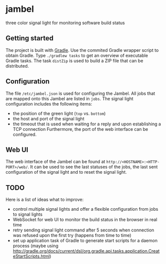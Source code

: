 jambel
======

three color signal light for monitoring software build status


Getting started
---------------
The project is built with [Gradle](http://www.gradle.org/). Use the commited Gradle wrapper script to obtain Gradle. Type `./gradlew tasks` to get an overview of executable Gradle tasks. The task `distZip` is used to build a ZIP file that can be distributed.


Configuration
-------------
The file `/etc/jambel.json` is used for configuring the Jambel. All jobs that are mapped onto this Jambel are listed in `jobs`. The signal light configuration includes the following items:
- the position of the green light (`top` vs. `bottom`)
- the host and port of the signal light
- the timeout that is used when waiting for a reply and upon establishing a TCP connection
Furthermore, the port of the web interface can be configured.

Web UI
------
The web interface of the Jambel can be found at `http://<HOSTNAME>:<HTTP-PORT>/web/`. It can be used to see the last statuses of the jobs, the last sent configuration of the signal light and to reset the signal light.


TODO
----
Here is a list of ideas what to improve:
- control multiple signal lights and offer a flexible configuration from jobs to signal lights
- WebSocket for web UI to monitor the build status in the browser in real time
- retry sending signal light command after 5 seconds when connection was refused upon the first try (happens from time to time)
- set up application task of Gradle to generate start scripts for a daemon process (maybe using http://gradle.org/docs/current/dsl/org.gradle.api.tasks.application.CreateStartScripts.html)
